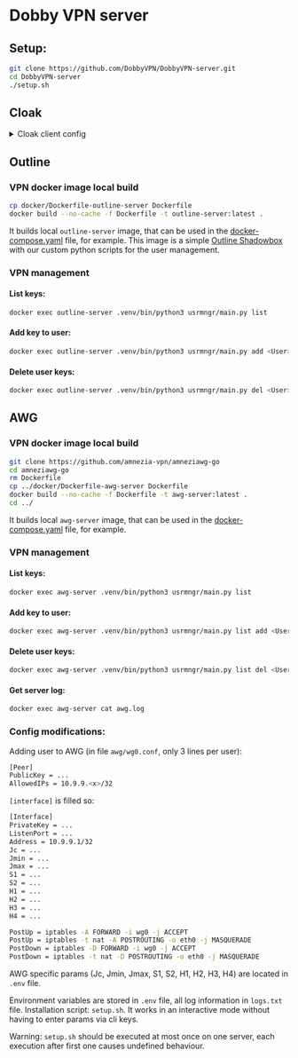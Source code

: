 # Dobby VPN server

## Setup:

```bash
git clone https://github.com/DobbyVPN/DobbyVPN-server.git
cd DobbyVPN-server
./setup.sh
```

## Cloak

<details>
<summary>Cloak client config</summary>

  ```json
  {
    "Transport": "CDN",
    "ProxyMethod": "shadowsocks",
    "EncryptionMethod": "plain",
    "UID": "<your-UID-here>",
    "PublicKey": "<your-public-key-here>",
    "ServerName": "<your-server-name-here>",
    "NumConn": 8,
    "BrowserSig": "chrome",
    "StreamTimeout": 300,
    "RemoteHost": "<your-remote-host-here>",
    "RemotePort": "<your-remote-port-here>",
    "CDNWsUrlPath": "<your-cdn-ws-url-path-here>",
    "CDNOriginHost": "<your-cdn-origin-host-here>"
  }
  ```
  
  **ServerName** and **CDNWsUrlPath** have the same value, in particular, the domain name.

</details>

## Outline

### VPN docker image local build

```bash
cp docker/Dockerfile-outline-server Dockerfile
docker build --no-cache -f Dockerfile -t outline-server:latest .
```

It builds local `outline-server` image, that can be used in the [docker-compose.yaml](./docker-compose.yaml) file, for example.
This image is a simple [Outline Shadowbox](https://github.com/Jigsaw-Code/outline-server/blob/master/src/shadowbox/README.md) with our custom python scripts for the user management.

### VPN management

#### List keys:

```bash
docker exec outline-server .venv/bin/python3 usrmngr/main.py list
```

#### Add key to user:

```bash
docker exec outline-server .venv/bin/python3 usrmngr/main.py add <User>
```

#### Delete user keys:

```bash
docker exec outline-server .venv/bin/python3 usrmngr/main.py del <User>
```

## AWG

### VPN docker image local build

```bash
git clone https://github.com/amnezia-vpn/amneziawg-go
cd amneziawg-go
rm Dockerfile
cp ../docker/Dockerfile-awg-server Dockerfile
docker build --no-cache -f Dockerfile -t awg-server:latest .
cd ../
```

It builds local `awg-server` image, that can be used in the [docker-compose.yaml](./docker-compose.yaml) file, for example.

### VPN management

#### List keys:

```bash
docker exec awg-server .venv/bin/python3 usrmngr/main.py list
```

#### Add key to user:

```bash
docker exec awg-server .venv/bin/python3 usrmngr/main.py list add <User>
```

#### Delete user keys:

```bash
docker exec awg-server .venv/bin/python3 usrmngr/main.py list del <User>
```

#### Get server log:

```bash
docker exec awg-server cat awg.log
```

### Config modifications:

Adding user to AWG (in file `awg/wg0.conf`, only 3 lines per user):

```bash
[Peer]
PublicKey = ...
AllowedIPs = 10.9.9.<x>/32
```

`[interface]` is filled so:

```bash
[Interface]
PrivateKey = ...
ListenPort = ...
Address = 10.9.9.1/32
Jc = ...
Jmin = ...
Jmax = ...
S1 = ...
S2 = ...
H1 = ...
H2 = ...
H3 = ...
H4 = ...

PostUp = iptables -A FORWARD -i wg0 -j ACCEPT
PostUp = iptables -t nat -A POSTROUTING -o eth0 -j MASQUERADE
PostDown = iptables -D FORWARD -i wg0 -j ACCEPT
PostDown = iptables -t nat -D POSTROUTING -o eth0 -j MASQUERADE
```
AWG specific params (Jc, Jmin, Jmax, S1, S2, H1, H2, H3, H4) are located in `.env` file.

Environment variables are stored in `.env` file, all log information in `logs.txt` file.
Installation script: `setup.sh`. It works in an interactive mode without having to enter params via cli keys.

Warning: `setup.sh` should be executed at most once on one server, each execution after first one causes undefined behaviour.

